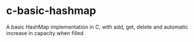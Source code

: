 # c-basic-hashmap

A basic HashMap implementation in C, with add, get, delete and automatic increase in capacity when filled
